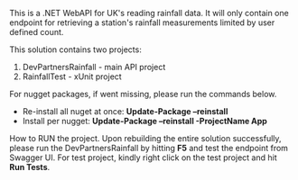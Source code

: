 This is a .NET WebAPI for UK's reading rainfall data. 
It will only contain one endpoint for retrieving a station's rainfall measurements limited by user defined count.

This solution contains two projects:
1. DevPartnersRainfall - main API project
2. RainfallTest - xUnit project

For nugget packages, if went missing, please run the commands below.
* Re-install all nuget at once: **Update-Package –reinstall**
* Install per nugget: **Update-Package –reinstall -ProjectName App**

How to RUN the project.
Upon rebuilding the entire solution successfully, please run the DevPartnersRainfall by hitting **F5** and test the endpoint from Swagger UI.
For test project, kindly right click on the test project and hit **Run Tests**.
